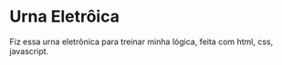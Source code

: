 # Urna Eletrôica 
 Fiz essa urna eletrônica para treinar minha lógica, feita com html, css, javascript.
